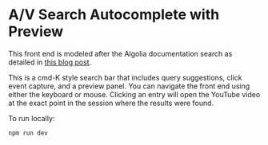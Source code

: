 # A/V Search Autocomplete with Preview

This front end is modeled after the Algolia documentation search as detailed in [this blog post](https://www.algolia.com/blog/ux/replicating-the-algolia-documentation-search-with-autocomplete/).

This is a cmd-K style search bar that includes query suggestions, click event capture,  and a preview panel. You can navigate the front end using either the keyboard or mouse. Clicking an entry will open the YouTube video at the exact point in the session where the results were found.

To run locally:

`npm run dev`


